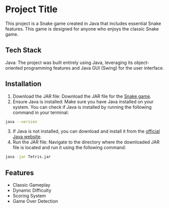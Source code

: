 # Project Title

This project is a Snake game created in Java that includes essential Snake features. This game is designed for anyone who enjoys the classic Snake game.

## Tech Stack

Java: The project was built entirely using Java, leveraging its object-oriented programming features and Java GUI (Swing) for the user interface.



## Installation

1. Download the JAR file: Download the JAR file for the [ Snake game](https://github.com/ECampbell01/Snake-Game/blob/main/Snake.jar).
2. Ensure Java is installed: Make sure you have Java installed on your system. You can check if Java is installed by running the following command in your terminal:

```bash
java --version
```
3. If Java is not installed, you can download and install it from the [ official Java website](https://www.java.com/en/download/).
4. Run the JAR file: Navigate to the directory where the downloaded JAR file is located and run it using the following command:
```bash
java -jar Tetris.jar
```

## Features

- Classic Gameplay
- Dynamic Difficulty
- Scoring System
- Game Over Detection
